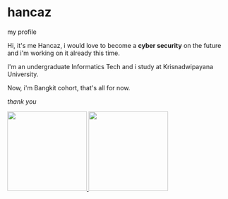 # hancaz
my profile

Hi, it's me Hancaz, i would love to become a **cyber security** on the future and i'm working on it already this time.


I'm an undergraduate Informatics Tech and i study at Krisnadwipayana University.


Now, i'm Bangkit cohort, that's all for now.


*thank you*


<p align="left">
<a href="https://github.com/hancaz">
  <img height="180em" src="https://github-readme-stats-eight-theta.vercel.app/api?username=gilangadhan&show_icons=true&theme=algolia&include_all_commits=true&count_private=true"/>
  <img height="180em" src="https://github-readme-stats-eight-theta.vercel.app/api/top-langs/?username=gilangadhan&layout=compact&langs_count=8&theme=algolia"/>
</a>
</p>
